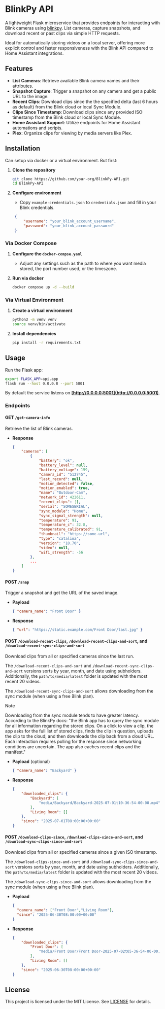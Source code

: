 # BlinkPy API

A lightweight Flask microservice that provides endpoints for interacting with Blink cameras using [blinkpy](https://github.com/fronzbot/blinkpy). List cameras, capture snapshots, and download recent or past clips via simple HTTP requests.

Ideal for automatically storing videos on a local server, offering more explicit control and faster responsiveness with the Blink API compared to Home Assistant integrations.

## Features

* **List Cameras**: Retrieve available Blink camera names and their attributes.
* **Snapshot Capture**: Trigger a snapshot on any camera and get a public URL to the image.
* **Recent Clips**: Download clips since the the specified delta (last 6 hours as default) from the Blink cloud or local Sync Module.
* **Clips Since Timestamp**: Download clips since any provided ISO timestamp from the Blink cloud or local Sync Module.
* **Home Assistant Support**: Utilize endpoints for Home Assistant automations and scripts.
* **Plex**: Organize clips for viewing by media servers like Plex.

## Installation

Can setup via docker or a virtual environment. But first:

1. **Clone the repository**

   ```bash
   git clone https://github.com/your-org/BlinkPy-API.git
   cd BlinkPy-API
   ```

2. **Configure environment**

   * Copy `example-credentials.json` to `credentials.json` and fill in your Blink credentials.

   ```json
    {
        "username": "your_blink_account_username",
        "password": "your_blink_account_password"
    }
   ```

### Via Docker Compose

1. **Configure the `docker-compse.yaml`**

   * Adjust any settings such as the path to where you want media stored, the port number used, or the timeszone.

2. **Run via docker**

   ```bash
   docker compose up -d --build
   ```

### Via Virtual Environment

1. **Create a virtual environment**

   ```bash
   python3 -m venv venv
   source venv/bin/activate
   ```

2. **Install dependencies**

   ```bash
   pip install -r requirements.txt
   ```

## Usage

Run the Flask app:

```bash
export FLASK_APP=api.app
flask run --host 0.0.0.0 --port 5001
```

By default the service listens on **[http://0.0.0.0:5001](http://0.0.0.0:5001)**.

### Endpoints

#### GET `/get-camera-info`

Retrieve the list of Blink cameras.

* **Response**

  ```json
  {
      "cameras": [
          {
              "battery": "ok",
              "battery_level": null,
              "battery_voltage": 159,
              "camera_id": "512745",
              "last_record": null,
              "motion_detected": false,
              "motion_enabled": true,
              "name": "Outdoor-Cam",
              "network_id": 422611,
              "recent_clips": [],
              "serial": "SOMESERIAL",
              "sync_module": "Home",
              "sync_signal_strength": null,
              "temperature": 91,
              "temperature_c": 32.8,
              "temperature_calibrated": 91,
              "thumbnail": "https://some-url",
              "type": "catalina",
              "version": "10.70",
              "video": null,
              "wifi_strength": -56
          },
          ...
      ]
  }
  ```

#### POST `/snap`

Trigger a snapshot and get the URL of the saved image.

* **Payload**

  ```json
  { "camera_name": "Front Door" }
  ```

* **Response**

  ```json
  { "url": "https://static.example.com/Front Door/last.jpg" }
  ```

#### POST `/download-recent-clips`, `/download-recent-clips-and-sort`, and `/download-recent-sync-clips-and-sort`

Download clips from all or specified cameras since the last run.

The `/download-recent-clips-and-sort` and `/download-recent-sync-clips-and-sort` versions sorts by year, month, and date using subholders. Additionally, the `path/to/media/latest` folder is updated with the most recent 20 videos.

The `/download-recent-sync-clips-and-sort` allows downloading from the sync module (when using a free Blink plan).

> [!NOTE]
> Downloading from the sync module tends to have greater latency. According to the BlinkPy docs: "the Blink app has to query the sync module for all information regarding the stored clips. On a click to view a clip, the app asks for the full list of stored clips, finds the clip in question, uploads the clip to the cloud, and then downloads the clip back from a cloud URL. Each interaction requires polling for the response since networking conditions are uncertain. The app also caches recent clips and the manifest."

* **Payload** (optional)

  ```json
  { "camera_name": "Backyard" }
  ```

* **Response**

  ```json
  {
      "downloaded_clips": {
          "Backyard": [
              "media/Backyard/Backyard-2025-07-01t10-36-54-00-00.mp4"
          ],
          "Living Room": []
      },
      "since": "2025-07-01T08:00:00+00:00"
  }
  ```

#### POST `/download-clips-since`, `/download-clips-since-and-sort`, and `/download-sync-clips-since-and-sort`

Download clips from all or specified cameras since a given ISO timestamp.

The `/download-clips-since-and-sort` and `/download-sync-clips-since-and-sort` versions sorts by year, month, and date using subholders. Additionally, the `path/to/media/latest` folder is updated with the most recent 20 videos.

The `/download-sync-clips-since-and-sort` allows downloading from the sync module (when using a free Blink plan).

* **Payload**

  ```json
  {
    "camera_name": ["Front Door","Living Room"],
    "since": "2025-06-30T08:00:00+00:00"
  }
  ```

* **Response**

  ```json
  {
      "downloaded_clips": {
          "Front Door": [
              "media/Front Door/Front Door-2025-07-02t05-36-54-00-00.mp4"
          ],
          "Living Room": []
      },
      "since": "2025-06-30T08:00:00+00:00"
  }
  ```

## License

This project is licensed under the MIT License. See [LICENSE](LICENSE) for details.
